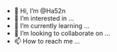 - 👋 Hi, I’m @Ha52n
- 👀 I’m interested in ...
- 🌱 I’m currently learning ...
- 💞️ I’m looking to collaborate on ...
- 📫 How to reach me ...

<!---
Ha52n/Ha52n is a ✨ special ✨ repository because its `README.md` (this file) appears on your GitHub profile.
You can click the Preview link to take a look at your changes.
--->
